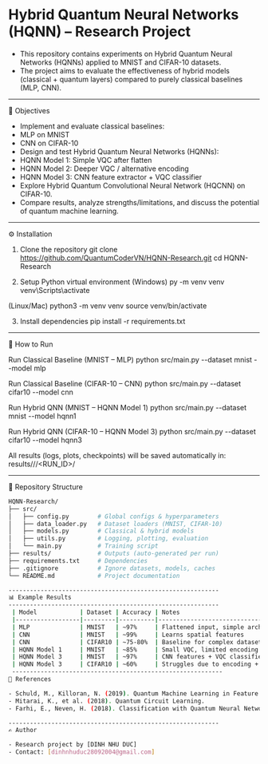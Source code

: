 # Hybrid Quantum Neural Networks (HQNN) – Research Project
 
- This repository contains experiments on Hybrid Quantum Neural Networks (HQNNs) applied to MNIST and CIFAR-10 datasets.
- The project aims to evaluate the effectiveness of hybrid models (classical + quantum layers) compared to purely classical baselines (MLP, CNN).
-----------------------------------------------------------
📌 Objectives

- Implement and evaluate classical baselines:
- MLP on MNIST
- CNN on CIFAR-10
- Design and test Hybrid Quantum Neural Networks (HQNNs):
- HQNN Model 1: Simple VQC after flatten
- HQNN Model 2: Deeper VQC / alternative encoding
- HQNN Model 3: CNN feature extractor + VQC classifier
- Explore Hybrid Quantum Convolutional Neural Network (HQCNN) on CIFAR-10.
- Compare results, analyze strengths/limitations, and discuss the potential of quantum machine learning.
-----------------------------------------------------------
⚙️ Installation

1. Clone the repository
git clone https://github.com/QuantumCoderVN/HQNN-Research.git
cd HQNN-Research

2. Setup Python virtual environment
(Windows)
py -m venv venv
venv\Scripts\activate

(Linux/Mac)
python3 -m venv venv
source venv/bin/activate

3. Install dependencies
pip install -r requirements.txt
-----------------------------------------------------------
🚀 How to Run

Run Classical Baseline (MNIST – MLP)
python src/main.py --dataset mnist --model mlp

Run Classical Baseline (CIFAR-10 – CNN)
python src/main.py --dataset cifar10 --model cnn

Run Hybrid QNN (MNIST – HQNN Model 1)
python src/main.py --dataset mnist --model hqnn1

Run Hybrid QNN (CIFAR-10 – HQNN Model 3)
python src/main.py --dataset cifar10 --model hqnn3

All results (logs, plots, checkpoints) will be saved automatically in:
results/<DATASET>/<MODEL>/<RUN_ID>/

-----------------------------------------------------------
📂 Repository Structure

```bash
HQNN-Research/
├── src/
│   ├── config.py        # Global configs & hyperparameters
│   ├── data_loader.py   # Dataset loaders (MNIST, CIFAR-10)
│   ├── models.py        # Classical & hybrid models
│   ├── utils.py         # Logging, plotting, evaluation
│   └── main.py          # Training script
├── results/             # Outputs (auto-generated per run)
├── requirements.txt     # Dependencies
├── .gitignore           # Ignore datasets, models, caches
└── README.md            # Project documentation

-----------------------------------------------------------
📊 Example Results
-----------------------------------------------------------
 | Model            | Dataset | Accuracy | Notes                          |
 |------------------|---------|----------|--------------------------------|
 | MLP              | MNIST   | ~97%     | Flattened input, simple arch. |
 | CNN              | MNIST   | ~99%     | Learns spatial features        |
 | CNN              | CIFAR10 | ~75-80%  | Baseline for complex dataset   |
 | HQNN Model 1     | MNIST   | ~85%     | Small VQC, limited encoding    |
 | HQNN Model 3     | MNIST   | ~97%     | CNN features + VQC classifier  |
 | HQNN Model 3     | CIFAR10 | ~60%     | Struggles due to encoding + barren plateau |
 -----------------------------------------------------------
📖 References

- Schuld, M., Killoran, N. (2019). Quantum Machine Learning in Feature Hilbert Spaces.
- Mitarai, K., et al. (2018). Quantum Circuit Learning.
- Farhi, E., Neven, H. (2018). Classification with Quantum Neural Networks on Near Term Processors.

-----------------------------------------------------------
✍️ Author

- Research project by [DINH NHU DUC]
- Contact: [dinhnhuduc28092004@gmail.com]
